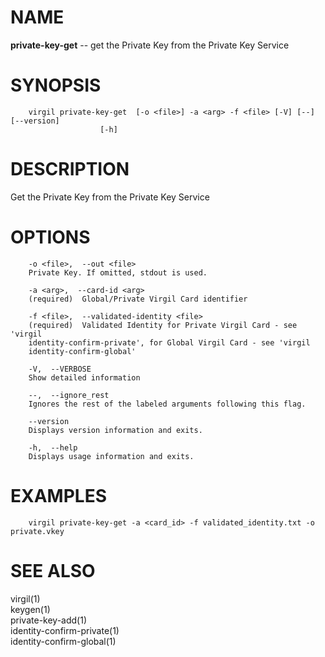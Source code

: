 NAME
====

**private-key-get** -- get the Private Key from the Private Key Service

SYNOPSIS
========

        virgil private-key-get  [-o <file>] -a <arg> -f <file> [-V] [--] [--version]
                        [-h]

DESCRIPTION
===========

Get the Private Key from the Private Key Service

OPTIONS
=======

        -o <file>,  --out <file>
        Private Key. If omitted, stdout is used.

        -a <arg>,  --card-id <arg>
        (required)  Global/Private Virgil Card identifier

        -f <file>,  --validated-identity <file>
        (required)  Validated Identity for Private Virgil Card - see 'virgil
        identity-confirm-private', for Global Virgil Card - see 'virgil
        identity-confirm-global'

        -V,  --VERBOSE
        Show detailed information

        --,  --ignore_rest
        Ignores the rest of the labeled arguments following this flag.

        --version
        Displays version information and exits.

        -h,  --help
        Displays usage information and exits.

EXAMPLES
========

        virgil private-key-get -a <card_id> -f validated_identity.txt -o private.vkey

SEE ALSO
========

virgil(1)  
keygen(1)  
private-key-add(1)  
identity-confirm-private(1)  
identity-confirm-global(1)
